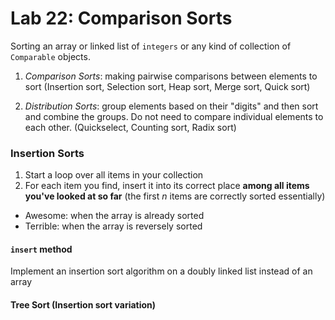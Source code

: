 Lab 22: Comparison Sorts
===

Sorting an array or linked list of ```integers``` or any kind of collection of ```Comparable``` objects.

1. *Comparison Sorts*: making pairwise comparisons between elements to sort (Insertion sort, Selection sort, Heap sort, Merge sort, Quick sort)

2. *Distribution Sorts*: group elements based on their "digits" and then sort and combine the groups. Do not need to compare individual elements to each other. (Quickselect, Counting sort, Radix sort)

### Insertion Sorts
1. Start a loop over all items in your collection
2. For each item you find, insert it into its correct place **among all items you've looked at so far** (the first *n* items are correctly sorted essentially)

* Awesome: when the array is already sorted
* Terrible: when the array is reversely sorted

#### ```insert``` method
Implement an insertion sort algorithm on a doubly linked list instead of an array

#### Tree Sort (Insertion sort variation)